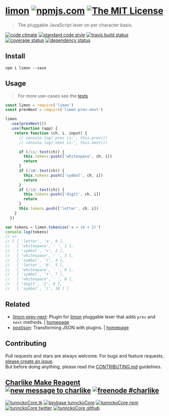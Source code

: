 # [limon][author-www-url] [![npmjs.com][npmjs-img]][npmjs-url] [![The MIT License][license-img]][license-url] 

> The pluggable JavaScript lexer on per character basis.

[![code climate][codeclimate-img]][codeclimate-url] [![standard code style][standard-img]][standard-url] [![travis build status][travis-img]][travis-url] [![coverage status][coveralls-img]][coveralls-url] [![dependency status][david-img]][david-url]

## Install
```
npm i limon --save
```

## Usage
> For more use-cases see the [tests](./test.js)

```js
const limon = require('limon')
const prevNext = require('limon-prev-next')

limon
  .use(prevNext())
  .use(function (app) {
    return function (ch, i, input) {
      // console.log('prev is:', this.prev())
      // console.log('next is:', this.next())

      if (/\s/.test(ch)) {
        this.tokens.push(['whitespace', ch, i])
        return
      }
      if (/\W/.test(ch)) {
        this.tokens.push(['symbol', ch, i])
        return
      }
      if (/\d/.test(ch)) {
        this.tokens.push(['digit', ch, i])
        return
      }
      this.tokens.push(['letter', ch, i])
    }
  })

var tokens = limon.tokenize('a > (b + 2)')
console.log(tokens)
// =>
// [ [ 'letter', 'a', 0 ],
//   [ 'whitespace', ' ', 1 ],
//   [ 'symbol', '>', 2 ],
//   [ 'whitespace', ' ', 3 ],
//   [ 'symbol', '(', 4 ],
//   [ 'letter', 'b', 5 ],
//   [ 'whitespace', ' ', 6 ],
//   [ 'symbol', '+', 7 ],
//   [ 'whitespace', ' ', 8 ],
//   [ 'digit', '2', 9 ],
//   [ 'symbol', ')', 10 ] ]
```

## Related
* [limon-prev-next](https://www.npmjs.com/package/limon-prev-next): Plugin for [limon][] pluggable lexer that adds `prev` and `next` methods. | [homepage](https://github.com/limonjs/limon-prev-next)
* [postjson](https://www.npmjs.com/package/postjson): Transforming JSON with plugins. | [homepage](https://github.com/postjson/postjson)

## Contributing
Pull requests and stars are always welcome. For bugs and feature requests, [please create an issue](https://github.com/limonjs/limon/issues/new).  
But before doing anything, please read the [CONTRIBUTING.md](./CONTRIBUTING.md) guidelines.

## [Charlike Make Reagent](http://j.mp/1stW47C) [![new message to charlike][new-message-img]][new-message-url] [![freenode #charlike][freenode-img]][freenode-url]

[![tunnckoCore.tk][author-www-img]][author-www-url] [![keybase tunnckoCore][keybase-img]][keybase-url] [![tunnckoCore npm][author-npm-img]][author-npm-url] [![tunnckoCore twitter][author-twitter-img]][author-twitter-url] [![tunnckoCore github][author-github-img]][author-github-url]

[limon]: https://github.com/limonjs/limon

[npmjs-url]: https://www.npmjs.com/package/limon
[npmjs-img]: https://img.shields.io/npm/v/limon.svg?label=limon

[license-url]: https://github.com/limonjs/limon/blob/master/LICENSE
[license-img]: https://img.shields.io/badge/license-MIT-blue.svg

[codeclimate-url]: https://codeclimate.com/github/limonjs/limon
[codeclimate-img]: https://img.shields.io/codeclimate/github/limonjs/limon.svg

[travis-url]: https://travis-ci.org/limonjs/limon
[travis-img]: https://img.shields.io/travis/limonjs/limon/master.svg

[coveralls-url]: https://coveralls.io/r/limonjs/limon
[coveralls-img]: https://img.shields.io/coveralls/limonjs/limon.svg

[david-url]: https://david-dm.org/limonjs/limon
[david-img]: https://img.shields.io/david/limonjs/limon.svg

[standard-url]: https://github.com/feross/standard
[standard-img]: https://img.shields.io/badge/code%20style-standard-brightgreen.svg

[author-www-url]: http://www.tunnckocore.tk
[author-www-img]: https://img.shields.io/badge/www-tunnckocore.tk-fe7d37.svg

[keybase-url]: https://keybase.io/tunnckocore
[keybase-img]: https://img.shields.io/badge/keybase-tunnckocore-8a7967.svg

[author-npm-url]: https://www.npmjs.com/~tunnckocore
[author-npm-img]: https://img.shields.io/badge/npm-~tunnckocore-cb3837.svg

[author-twitter-url]: https://twitter.com/tunnckoCore
[author-twitter-img]: https://img.shields.io/badge/twitter-@tunnckoCore-55acee.svg

[author-github-url]: https://github.com/tunnckoCore
[author-github-img]: https://img.shields.io/badge/github-@tunnckoCore-4183c4.svg

[freenode-url]: http://webchat.freenode.net/?channels=charlike
[freenode-img]: https://img.shields.io/badge/freenode-%23charlike-5654a4.svg

[new-message-url]: https://github.com/tunnckoCore/ama
[new-message-img]: https://img.shields.io/badge/ask%20me-anything-green.svg

